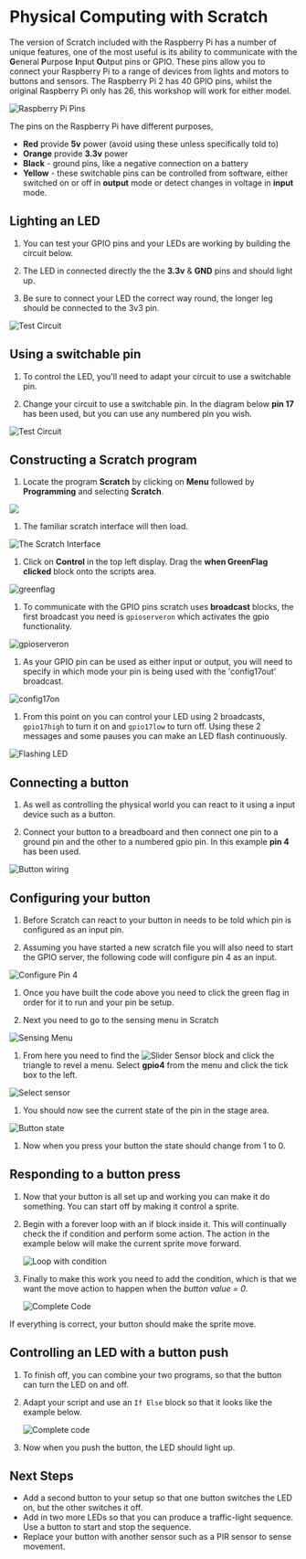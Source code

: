 # Physical Computing with Scratch

The version of Scratch included with the Raspberry Pi has a number of unique features, one of the most useful is its ability to communicate with the **G**eneral **P**urpose **I**nput **O**utput pins or GPIO. These pins allow you to connect your Raspberry Pi to a range of devices from lights and motors to buttons and sensors. The Raspberry Pi 2 has 40 GPIO pins, whilst the original Raspberry Pi only has 26, this workshop will work for either model.

![Raspberry Pi Pins](images/pinout.png)

The pins on the Raspberry Pi have different purposes,
- **Red** provide **5v** power (avoid using these unless specifically told to)
- **Orange** provide **3.3v** power
- **Black** - ground pins, like a negative connection on a battery
- **Yellow** -  these switchable pins can be controlled from software, either switched on or off in **output** mode or detect changes in voltage in **input** mode.

## Lighting an LED

1. You can test your GPIO pins and your LEDs are working by building the circuit below.

1. The LED in connected directly the the **3.3v** & **GND** pins and should light up.

1. Be sure to connect your LED the correct way round, the longer leg should be connected to the 3v3 pin.

![Test Circuit](images/test_circuit.png)

## Using a switchable pin

1. To control the LED, you'll need to adapt your circuit to use a switchable pin.

1. Change your circuit to use a switchable pin. In the diagram below **pin 17** has been used, but you can use any numbered pin you wish.

![Test Circuit](images/blink_circuit.png)

## Constructing a Scratch program
1.  Locate the program **Scratch** by clicking on **Menu** followed by **Programming** and selecting **Scratch**.

 ![](images/scratch-icon.png)

1. The familiar scratch interface will then load.

 ![](images/Scratch-interface.png "The Scratch Interface")

1.  Click on **Control** in the top left display. Drag the **when GreenFlag clicked** block onto the scripts area.

![greenflag](images/greenflag.png)

1. To communicate with the GPIO pins scratch uses **broadcast** blocks, the first broadcast you need is `gpioserveron` which activates the gpio functionality.

![gpioserveron](images/gpioserveron.png)

1. As your GPIO pin can be used as either input or output, you will need to specify in which mode your pin is being used with the 'config17out' broadcast.

![config17on](images/config17.png)

1. From this point on you can control your LED using 2 broadcasts, `gpio17high` to turn it on and `gpio17low` to turn off. Using these 2 messages and some pauses you can make an LED flash continuously.

![Flashing LED](images/led_flash.png)

## Connecting a button

1. As well as controlling the physical world you can react to it using a input device such as a button.

1. Connect your button to a breadboard and then connect one pin to a ground pin and the other to a numbered gpio pin. In this example **pin 4** has been used.

![Button wiring](images/button_setup.png)

## Configuring your button

1. Before Scratch can react to your button in needs to be told which pin is configured as an input pin.

1. Assuming you have started a new scratch file you will also need to start the GPIO server, the following code will configure pin 4 as an input.

  ![Configure Pin 4](images/config4.png)

1. Once you have built the code above you need to click the green flag in order for it to run and your pin be setup.

1. Next you need to go to the sensing menu in Scratch

  ![Sensing Menu](images/sensing.png)

1. From here you need to find the ![Slider Sensor](images/slider_sensor.png) block and click the triangle to revel a menu. Select **gpio4** from the menu and click the tick box to the left.

  ![Select sensor](images/sensing_select.png)

1. You should now see the current state of the pin in the stage area.

  ![Button state](images/button_watch.png)

1. Now when you press your button the state should change from 1 to 0.

## Responding to a button press

1. Now that your button is all set up and working you can make it do something. You can start off by making it control a sprite.

1. Begin with a forever loop with an if block inside it. This will continually check the if condition and perform some action. The action in the example below will make the current sprite move forward.

    ![Loop with condition](images/conditional_loop.png)

1. Finally to make this work you need to add the condition, which is that we want the move action to happen when the *button value = 0*.

    ![Complete Code](images/button_code.png)

If everything is correct, your button should make the sprite move.

## Controlling an LED with a button push

1. To finish off, you can combine your two programs, so that the button can turn the LED on and off.

1. Adapt your script and use an `If Else` block so that it looks like the example below.

    ![Complete code](images/button_led.png)

1. Now when you push the button, the LED should light up.

## Next Steps

- Add a second button to your setup so that one button switches the LED on, but the other switches it off.
- Add in two more LEDs so that you can produce a traffic-light sequence. Use a button to start and stop the sequence.
- Replace your button with another sensor such as a PIR sensor to sense movement.
